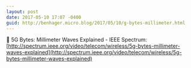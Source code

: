 ```yaml
---
layout: post
date: 2017-05-10 17:07 -0400
guid: http://benhager.micro.blog/2017/05/10/g-bytes-millimeter.html
---
```

📱 5G Bytes: Millimeter Waves Explained - IEEE Spectrum: [http://spectrum.ieee.org/video/telecom/wireless/5g-bytes-millimeter-waves-explained](http://spectrum.ieee.org/video/telecom/wireless/5g-bytes-millimeter-waves-explained)
